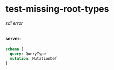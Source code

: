 # test-missing-root-types

###### sdl error

#### server:

```graphql
schema {
  query: QueryType
  mutation: MutationDef
}
```
